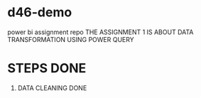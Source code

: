 # d46-demo
power bi assignment repo
THE ASSIGNMENT 1 IS ABOUT DATA TRANSFORMATION USING POWER QUERY
  
# STEPS DONE
1. DATA CLEANING DONE
